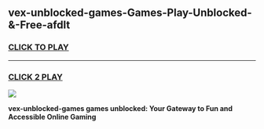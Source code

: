 
## vex-unblocked-games-Games-Play-Unblocked-&-Free-afdlt
<h3>
<a href="https://premium76.site?title=vex-unblocked-games&ref=24A">CLICK TO PLAY</a></h3>
<hr>

<h3>
<a href="https://premium76.site?title=vex-unblocked-games&ref=24A">CLICK 2 PLAY</a>
  
</h3>

<a href="https://premium76.site?title=vex-unblocked-games&ref=24A"><img src="https://clearcache.store/games.png"></a>


**vex-unblocked-games games unblocked: Your Gateway to Fun and Accessible Online Gaming**
